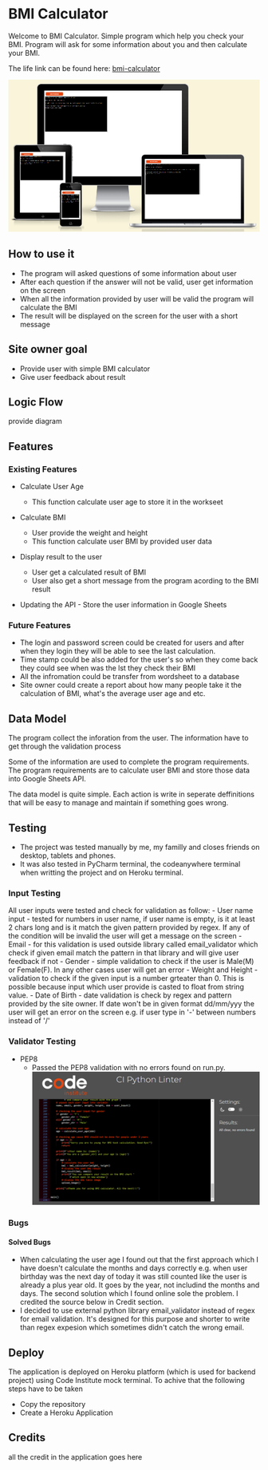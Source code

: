 # BMI Calculator

Welcome to BMI Calculator. Simple program which help you check your BMI. Program will ask for some information about you and then calculate your BMI.

The life link can be found here: [bmi-calculator](https://calculate-your-bmi-50a851f64fcf.herokuapp.com/)

![BMI calculator Am I Responsive Image](docs/readme_images/am-i-responsive.png)

## How to use it
- The program will asked questions of some information about user 
- After each question if the answer will not be valid, user get information on the screen
- When all the information provided by user will be valid the program will calculate the BMI
- The result will be displayed on the screen for the user with a short message

## Site owner goal
- Provide user with simple BMI calculator
- Give user feedback about result

## Logic Flow

provide diagram

## Features

### Existing Features
- Calculate User Age
    - This function calculate user age to store it in the workseet

 - Calculate BMI
    - User provide the weight and height
    - This function calculate user BMI by provided user data

  - Display result to the user
    - User get a calculated result of BMI
    - User also get a short message from the program acording to the BMI result

   - Updating the API
    - Store the user information in Google Sheets

 ### Future Features
- The login and password screen could be created for users and after when they login they will be able to see the last calculation.
- Time stamp could be also added for the user's so when they come back they could see when was the lst they check their BMI
- All the infromation could be transfer from wordsheet to a database
- Site owner could create a report about how many people take it the calculation of BMI, what's the average user age and etc.

## Data Model
The program collect the inforation from the user.
The information have to get through the validation process

Some of the information are used to complete the program requirements.
The program requirements are to calculate user BMI and store those data into Google Sheets API.

The data model is quite simple. Each action is write in seperate deffinitions that will be easy to manage and maintain if something goes wrong.

## Testing
- The project was tested manually by me, my familly and closes friends on desktop, tablets and phones.
- It was also tested in PyCharm terminal, the codeanywhere terminal when writting the project and on Heroku terminal.

### Input Testing
All user inputs were tested and check for validation as follow:
     - User name input - tested for numbers in user name, if user name is empty, is it at least 2 chars long and is it match the given pattern provided by regex. If any of the condition will be invalid the user will get a message on the screen
     - Email - for this validation is used outside library called email_validator which check if given email match the pattern in that library and will give user feedback if not
     - Gender - simple validation to check if the user is Male(M) or Female(F). In any other cases user will get an error
     - Weight and Height - validation to check if the given input is a number grteater than 0. This is possible because input which user provide is casted to float from string value.
     - Date of Birth - date validation is check by regex and pattern provided by the site owner. If date won't be in given format dd/mm/yyy the user will get an error on the screen e.g. if user type in '-' between numbers instead of '/'

### Validator Testing
- PEP8
    - Passed the PEP8 validation with no errors found on run.py.
    ![PEP8 Validation Image](docs/readme_images/PEP8_Validation.png)

### Bugs

#### Solved Bugs
- When calculating the user age I found out that the first approach which I have doesn't calculate the months and days correctly e.g. when user birthday was the next day of today it was still counted like the user is already a plus year old. It goes by the year, not includind the months and days. The second solution which I found online sole the problem. I credited the source below in Credit section.
- I decided to use external python library email_validator instead of regex for email validation. It's designed for this purpose and shorter to write than regex expesion which sometimes didn't catch the wrong email.



## Deploy
The application is deployed on Heroku platform (which is used for backend project) using Code Institute mock terminal.
To achive that the following steps have to be taken
 - Copy the repository
 - Create a Heroku Application


## Credits
all the credit in the application goes here
